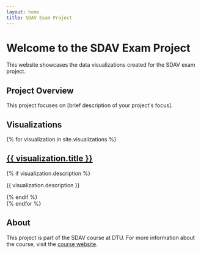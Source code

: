 ```yaml
---
layout: home
title: SDAV Exam Project
---
```


# Welcome to the SDAV Exam Project

This website showcases the data visualizations created for the SDAV exam project.

## Project Overview

This project focuses on [brief description of your project's focus].

## Visualizations

{% for visualization in site.visualizations %}
  <div class="visualization-preview">
    <h2><a href="{{ visualization.url | relative_url }}">{{ visualization.title }}</a></h2>
    {% if visualization.description %}
      <p>{{ visualization.description }}</p>
    {% endif %}
  </div>
{% endfor %}

## About

This project is part of the SDAV course at DTU. For more information about the course, visit the [course website](https://kurser.dtu.dk/course/02805). 